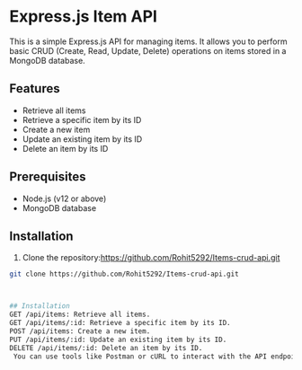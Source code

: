 # Express.js Item API

This is a simple Express.js API for managing items. It allows you to perform basic CRUD (Create, Read, Update, Delete) operations on items stored in a MongoDB database.

## Features

- Retrieve all items
- Retrieve a specific item by its ID
- Create a new item
- Update an existing item by its ID
- Delete an item by its ID

## Prerequisites

- Node.js (v12 or above)
- MongoDB database

## Installation

1. Clone the repository:https://github.com/Rohit5292/Items-crud-api.git

```bash
git clone https://github.com/Rohit5292/Items-crud-api.git



## Installation
GET /api/items: Retrieve all items.
GET /api/items/:id: Retrieve a specific item by its ID.
POST /api/items: Create a new item.
PUT /api/items/:id: Update an existing item by its ID.
DELETE /api/items/:id: Delete an item by its ID.
 You can use tools like Postman or cURL to interact with the API endpoints.

 